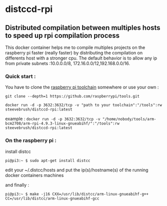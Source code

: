 # distccd-rpi

## Distributed compilation between multiples hosts to speed up rpi compilation process

This docker container helps me to compile multiples projects on the raspberry pi faster (really faster) by distributing the compilation on differents host with a stronger cpu. The default behavior is to allow any ip from private subnets :10.0.0.0/8, 172.16.0.0/12,192.168.0.0/16. 

### Quick start : 

You have to clone the [raspberry pi toolchain](https://github.com/raspberrypi/tools) somewhere or use your own : 

`git clone --depth=1 https://github.com/raspberrypi/tools.git`

`docker run -d -p 3632:3632/tcp -v "path to your toolchain":"/tools":rw steevebrush/distccd-rpi:latest`

example : `docker run -d -p 3632:3632/tcp -v "/home/nobody/tools/arm-bcm2708/arm-rpi-4.9.3-linux-gnueabihf/":"/tools":rw steevebrush/distccd-rpi:latest`

### On the raspberry pi : 

install distcc 

`pi@pi3:~ $ sudo apt-get install distcc`

edit your ~/.distcc/hosts and put the ip(s)/hostname(s) of the running docker containers machines

and finally :

`pi@pi3:~ $ make -j16 CXX=/usr/lib/distcc/arm-linux-gnueabihf-g++ CC=/usr/lib/distcc/arm-linux-gnueabihf-gcc`
